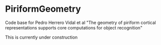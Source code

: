 # PiriformGeometry
Code base for Pedro Herrero Vidal et al "The geometry of piriform cortical representations supports core computations for object recognition"

This is currently under construction
